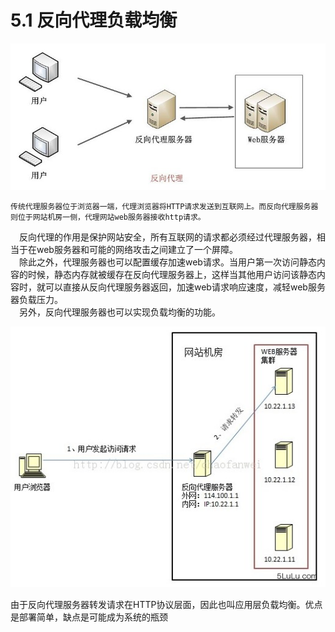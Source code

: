 # 5.1 反向代理负载均衡

![](../../.gitbook/assets/image%20%28143%29.png)

    传统代理服务器位于浏览器一端，代理浏览器将HTTP请求发送到互联网上。而反向代理服务器则位于网站机房一侧，代理网站web服务器接收http请求。  
　反向代理的作用是保护网站安全，所有互联网的请求都必须经过代理服务器，相当于在web服务器和可能的网络攻击之间建立了一个屏障。  
　除此之外，代理服务器也可以配置缓存加速web请求。当用户第一次访问静态内容的时候，静态内存就被缓存在反向代理服务器上，这样当其他用户访问该静态内容时，就可以直接从反向代理服务器返回，加速web请求响应速度，减轻web服务器负载压力。  
　另外，反向代理服务器也可以实现负载均衡的功能。

![](../../.gitbook/assets/image%20%28263%29.png)

 由于反向代理服务器转发请求在HTTP协议层面，因此也叫应用层负载均衡。优点是部署简单，缺点是可能成为系统的瓶颈

